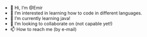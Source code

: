 - 👋 Hi, I’m @Emir
- 👀 I’m interested in learning how to code in different languages.
- 🌱 I’m currently learning java!
- 💞️ I’m looking to collaborate on (not capable yet!)
- 📫 How to reach me (by e-mail)

<!---
Emir/Emirr is a ✨ special ✨ repository because its `README.md` (this file) appears on your GitHub profile.
You can click the Preview link to take a look at your changes.
--->
